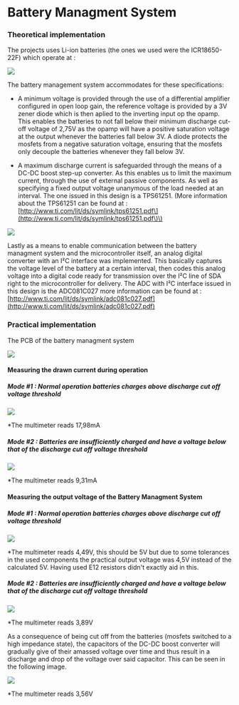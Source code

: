 # Battery Managment System

### Theoretical implementation

The projects uses Li-ion batteries \(the ones we used were the ICR18650-22F\) which operate at :

![](/assets/bat.PNG)

The battery management system accommodates for these specifications:

* A minimum voltage is provided through the use of a differential amplifier configured in open loop gain, the reference voltage is provided by a 3V zener diode which is then aplied to the inverting input op the opamp.  
  This enables the batteries to not fall below their minimum discharge cut-off voltage of 2,75V as the opamp will have a positive saturation voltage at the output whenever the batteries fall below 3V. A diode protects the mosfets from a negative saturation voltage, ensuring that the mosfets only decouple the batteries whenever they fall below 3V.

* A maximum discharge current is safeguarded through the means of a DC-DC boost step-up converter. As this enables us to limit the maximum current, through the use of external passive components. As well as specifying a  fixed output voltage unanymous of the load needed at an interval. The one issued in this design is a TPS61251. \(More information about the TPS61251 can be found at : [http://www.ti.com/lit/ds/symlink/tps61251.pdf\](http://www.ti.com/lit/ds/symlink/tps61251.pdf\)\)

![](/assets/Knipsel.PNG)

Lastly as a means to enable communication between the battery managment system and the microcontroller itself, an analog digital converter with an I²C interface was implemented. This basically captures the voltage level of the battery at a certain interval, then codes this analog voltage into a digital code ready for transmission over the I²C line of SDA right to the microcontroller for delivery. The ADC with I²C interface issued in this design is the  ADC081C027 more information can be found at : [http://www.ti.com/lit/ds/symlink/adc081c027.pdf](http://www.ti.com/lit/ds/symlink/adc081c027.pdf)



### Practical implementation

The PCB of the battery managment system

![](/assets/fr.PNG)

#### Measuring the drawn current during operation 

##### Mode \#1 : Normal operation batteries charges above discharge cut off voltage threshold

![](/assets/cur2.PNG)

\*The multimeter reads 17,98mA

##### Mode \#2 : Batteries are insufficiently charged and have a voltage below that of the discharge cut off voltage threshold

![](/assets/cur1.PNG)

\*The multimeter reads 9,31mA

#### Measuring the output voltage of the Battery Managment System

##### Mode \#1 : Normal operation batteries charges above discharge cut off voltage threshold

![](/assets/ghh.PNG)

\*The multimeter reads 4,49V, this should be 5V but due to some tolerances in the used components the practical output voltage was 4,5V instead of the calculated 5V. Having used E12 resistors didn't exactly aid in this.

##### Mode \#2 : Batteries are insufficiently charged and have a voltage below that of the discharge cut off voltage threshold

![](/assets/fd1.PNG)

\*The multimeter reads 3,89V

As a consequence of being cut off from the batteries \(mosfets switched to a high impedance state\), the capacitors of the DC-DC boost converter will gradually give of their amassed voltage over time and thus result in a discharge and drop of the voltage over said capacitor. This can be seen in the following image.

![](/assets/fge.PNG)

\*The multimeter reads 3,56V



